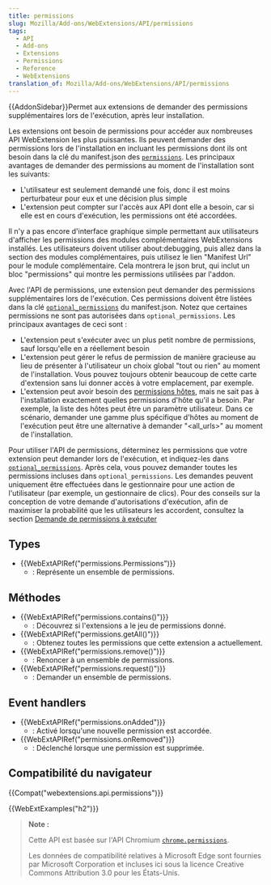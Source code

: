 ```yaml
---
title: permissions
slug: Mozilla/Add-ons/WebExtensions/API/permissions
tags:
  - API
  - Add-ons
  - Extensions
  - Permissions
  - Reference
  - WebExtensions
translation_of: Mozilla/Add-ons/WebExtensions/API/permissions
---
```


{{AddonSidebar}}Permet aux extensions de demander des permissions supplémentaires lors de l'exécution, après leur installation.

Les extensions ont besoin de permissions pour accéder aux nombreuses API WebExtension les plus puissantes. Ils peuvent demander des permissions lors de l'installation en incluant les permissions dont ils ont besoin dans la clé du manifest.json des [`permissions`](/fr/Add-ons/WebExtensions/manifest.json/permissions). Les principaux avantages de demander des permissions au moment de l'installation sont les suivants:

- L'utilisateur est seulement demandé une fois, donc il est moins perturbateur pour eux et une décision plus simple
- L'extension peut compter sur l'accès aux API dont elle a besoin, car si elle est en cours d'exécution, les permissions ont été accordées.

Il n'y a pas encore d'interface graphique simple permettant aux utilisateurs d'afficher les permissions des modules complémentaires WebExtensions installés. Les utilisateurs doivent utiliser about:debugging, puis allez dans la section des modules complémentaires, puis utilisez le lien "Manifest Url" pour le module complémentaire. Cela montrera le json brut, qui inclut un bloc "permissions" qui montre les permissions utilisées par l'addon.

Avec l'API de permissions, une extension peut demander des permissions supplémentaires lors de l'exécution. Ces permissions doivent être listées dans la clé [`optional_permissions`](/fr/Add-ons/WebExtensions/manifest.json/optional_permissions) du manifest.json. Notez que certaines permissions ne sont pas autorisées dans `optional_permissions`. Les principaux avantages de ceci sont :

- L'extension peut s'exécuter avec un plus petit nombre de permissions, sauf lorsqu'elle en a réellement besoin
- L'extension peut gérer le refus de permission de manière gracieuse au lieu de présenter à l'utilisateur un choix global "tout ou rien" au moment de l'installation. Vous pouvez toujours obtenir beaucoup de cette carte d'extension sans lui donner accès à votre emplacement, par exemple.
- L'extension peut avoir besoin des [permissions hôtes](/fr/Add-ons/WebExtensions/manifest.json/permissions#Host_permissions), mais ne sait pas à l'installation exactement quelles permissions d'hôte qu'il a besoin. Par exemple, la liste des hôtes peut être un paramètre utilisateur. Dans ce scénario, demander une gamme plus spécifique d'hôtes au moment de l'exécution peut être une alternative à demander "\<all_urls>" au moment de l'installation.

Pour utiliser l'API de permissions, déterminez les permissions que votre extension peut demander lors de l'exécution, et indiquez-les dans [`optional_permissions`](/fr/Add-ons/WebExtensions/manifest.json/optional_permissions). Après cela, vous pouvez demander toutes les permissions incluses dans  `optional_permissions`. Les demandes peuvent uniquement être effectuées dans le gestionnaire pour une action de l'utilisateur (par exemple, un gestionnaire de clics). Pour des conseils sur la conception de votre demande d'autorisations d'exécution, afin de maximiser la probabilité que les utilisateurs les accordent, consultez la section [Demande de permissions à exécuter](/fr/Mozilla/Add-ons/WebExtensions/demander_les_bonnes_permissions#Demander_les_permissions_%C3%A0_%C3%A9x%C3%A9cuter)

## Types

- {{WebExtAPIRef("permissions.Permissions")}}
  - : Représente un ensemble de permissions.

## Méthodes

- {{WebExtAPIRef("permissions.contains()")}}
  - : Découvrez si l'extensions a le jeu de permissions donné.
- {{WebExtAPIRef("permissions.getAll()")}}
  - : Obtenez toutes les permissions que cette extension a actuellement.
- {{WebExtAPIRef("permissions.remove()")}}
  - : Renoncer à un ensemble de permissions.
- {{WebExtAPIRef("permissions.request()")}}
  - : Demander un ensemble de permissions.

## Event handlers

- {{WebExtAPIRef("permissions.onAdded")}}
  - : Activé lorsqu'une nouvelle permission est accordée.
- {{WebExtAPIRef("permissions.onRemoved")}}
  - : Déclenché lorsque une permission est supprimée.

## Compatibilité du navigateur

{{Compat("webextensions.api.permissions")}}

{{WebExtExamples("h2")}}

> **Note :**
>
> Cette API est basée sur l'API Chromium [`chrome.permissions`](https://developer.chrome.com/extensions/permissions).
>
> Les données de compatibilité relatives à Microsoft Edge sont fournies par Microsoft Corporation et incluses ici sous la licence Creative Commons Attribution 3.0 pour les États-Unis.
